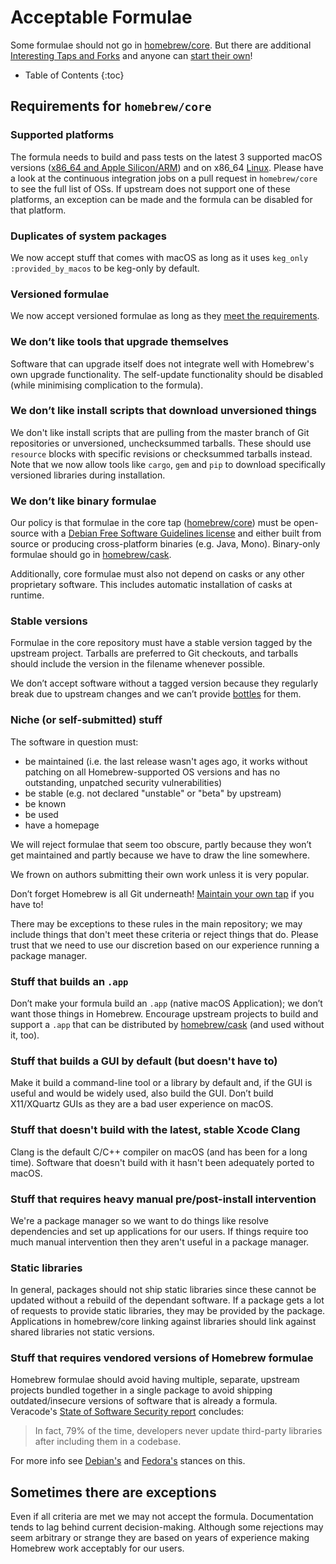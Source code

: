 # Acceptable Formulae

Some formulae should not go in [homebrew/core](https://github.com/Homebrew/homebrew-core). But there are additional [Interesting Taps and Forks](Interesting-Taps-and-Forks.md) and anyone can [start their own](How-to-Create-and-Maintain-a-Tap.md)!

* Table of Contents
{:toc}

## Requirements for `homebrew/core`

### Supported platforms

The formula needs to build and pass tests on the latest 3 supported macOS versions ([x86_64 and Apple Silicon/ARM](Installation.md#macos-requirements)) and on x86_64 [Linux](Linux-CI.md). Please have a look at the continuous integration jobs on a pull request in `homebrew/core` to see the full list of OSs. If upstream does not support one of these platforms, an exception can be made and the formula can be disabled for that platform.

### Duplicates of system packages

We now accept stuff that comes with macOS as long as it uses `keg_only :provided_by_macos` to be keg-only by default.

### Versioned formulae

We now accept versioned formulae as long as they [meet the requirements](Versions.md).

### We don’t like tools that upgrade themselves

Software that can upgrade itself does not integrate well with Homebrew's own upgrade functionality. The self-update functionality should be disabled (while minimising complication to the formula).

### We don’t like install scripts that download unversioned things

We don't like install scripts that are pulling from the master branch of Git repositories or unversioned, unchecksummed tarballs. These should use `resource` blocks with specific revisions or checksummed tarballs instead. Note that we now allow tools like `cargo`, `gem` and `pip` to download specifically versioned libraries during installation.

### We don’t like binary formulae

Our policy is that formulae in the core tap ([homebrew/core](https://github.com/Homebrew/homebrew-core)) must be open-source with a [Debian Free Software Guidelines license](https://wiki.debian.org/DFSGLicenses) and either built from source or producing cross-platform binaries (e.g. Java, Mono). Binary-only formulae should go in [homebrew/cask](https://github.com/Homebrew/homebrew-cask).

Additionally, core formulae must also not depend on casks or any other proprietary software. This includes automatic installation of casks at runtime.

### Stable versions

Formulae in the core repository must have a stable version tagged by the upstream project. Tarballs are preferred to Git checkouts, and tarballs should include the version in the filename whenever possible.

We don’t accept software without a tagged version because they regularly break due to upstream changes and we can’t provide [bottles](Bottles.md) for them.

### Niche (or self-submitted) stuff

The software in question must:

* be maintained (i.e. the last release wasn't ages ago, it works without patching on all Homebrew-supported OS versions and has no outstanding, unpatched security vulnerabilities)
* be stable (e.g. not declared "unstable" or "beta" by upstream)
* be known
* be used
* have a homepage

We will reject formulae that seem too obscure, partly because they won’t get maintained and partly because we have to draw the line somewhere.

We frown on authors submitting their own work unless it is very popular.

Don’t forget Homebrew is all Git underneath! [Maintain your own tap](How-to-Create-and-Maintain-a-Tap.md) if you have to!

There may be exceptions to these rules in the main repository; we may include things that don't meet these criteria or reject things that do. Please trust that we need to use our discretion based on our experience running a package manager.

### Stuff that builds an `.app`

Don’t make your formula build an `.app` (native macOS Application); we don’t want those things in Homebrew. Encourage upstream projects to build and support a `.app` that can be distributed by [homebrew/cask](https://github.com/Homebrew/homebrew-cask) (and used without it, too).

### Stuff that builds a GUI by default (but doesn't have to)

Make it build a command-line tool or a library by default and, if the GUI is useful and would be widely used, also build the GUI. Don’t build X11/XQuartz GUIs as they are a bad user experience on macOS.

### Stuff that doesn't build with the latest, stable Xcode Clang

Clang is the default C/C++ compiler on macOS (and has been for a long time). Software that doesn't build with it hasn't been adequately ported to macOS.

### Stuff that requires heavy manual pre/post-install intervention

We're a package manager so we want to do things like resolve dependencies and set up applications for our users. If things require too much manual intervention then they aren't useful in a package manager.

### Static libraries

In general, packages should not ship static libraries since these cannot be updated without a rebuild of the dependant software.
If a package gets a lot of requests to provide static libraries, they may be provided by the package.
Applications in homebrew/core linking against libraries should link against shared libraries not static versions.

### Stuff that requires vendored versions of Homebrew formulae

Homebrew formulae should avoid having multiple, separate, upstream projects bundled together in a single package to avoid shipping outdated/insecure versions of software that is already a formula. Veracode's [State of Software Security report](https://www.veracode.com/blog/research/announcing-state-software-security-v11-open-source-edition) concludes:
> In fact, 79% of the time, developers never update third-party libraries after including them in a codebase.

For more info see [Debian's](https://www.debian.org/doc/debian-policy/ch-source.html#s-embeddedfiles) and [Fedora's](https://docs.fedoraproject.org/en-US/packaging-guidelines/#bundling) stances on this.

## Sometimes there are exceptions

Even if all criteria are met we may not accept the formula. Documentation tends to lag behind current decision-making. Although some rejections may seem arbitrary or strange they are based on years of experience making Homebrew work acceptably for our users.
